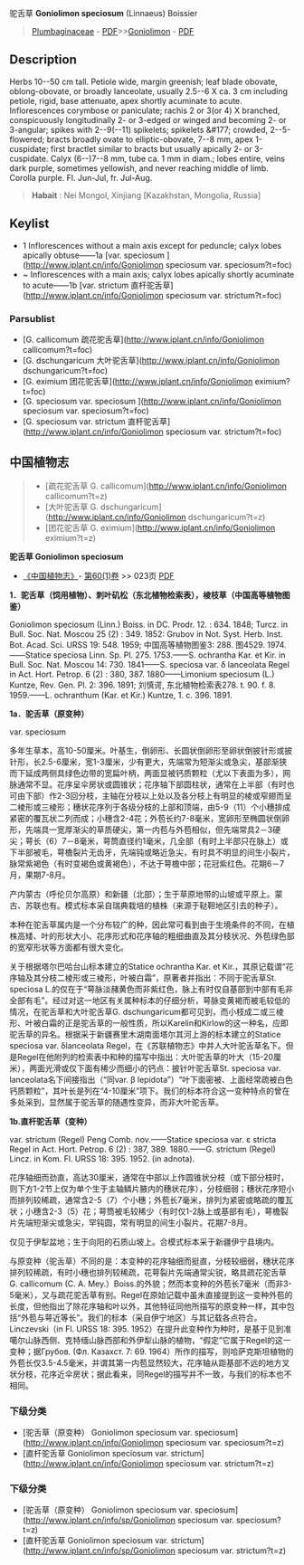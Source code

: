 驼舌草 **Goniolimon speciosum** (Linnaeus) Boissier

> [Plumbaginaceae](http://www.iplant.cn/info/Plumbaginaceae?t=foc) - [PDF](http://www.iplant.cn/foc/pdf/Plumbaginaceae.pdf)>>[Goniolimon](http://www.iplant.cn/info/Goniolimon?t=foc) - [PDF](http://www.iplant.cn/foc/pdf/Goniolimon.pdf)

## Description

Herbs 10--50 cm tall. Petiole wide, margin greenish; leaf blade obovate, oblong-obovate, or broadly lanceolate, usually 2.5--6 X ca. 3 cm including petiole, rigid, base attenuate, apex shortly acuminate to acute. Inflorescences corymbose or paniculate; rachis 2 or 3(or 4) X branched, conspicuously longitudinally 2- or 3-edged or winged and becoming 2- or 3-angular; spikes with 2--9(--11) spikelets; spikelets &amp;#177; crowded, 2--5-flowered; bracts broadly ovate to elliptic-obovate, 7--8 mm, apex 1-cuspidate; first bractlet similar to bracts but usually apically 2- or 3-cuspidate. Calyx (6--)7--8 mm, tube ca. 1 mm in diam.; lobes entire, veins dark purple, sometimes yellowish, and never reaching middle of limb. Corolla purple. Fl. Jun-Jul, fr. Jul-Aug.


> **Habait** : 
> Nei Mongol, Xinjiang [Kazakhstan, Mongolia, Russia]


## Keylist

* 1 Inflorescences without a main axis except for peduncle; calyx lobes apically obtuse——1a  [var. speciosum ](http://www.iplant.cn/info/Goniolimon speciosum var. speciosum?t=foc)
* ~ Inflorescences with a main axis; calyx lobes apically shortly acuminate to acute——1b  [var. strictum 直杆驼舌草](http://www.iplant.cn/info/Goniolimon speciosum var. strictum?t=foc)

### Parsublist

* [G.  callicomum  疏花驼舌草](http://www.iplant.cn/info/Goniolimon callicomum?t=foc)
* [G.  dschungaricum  大叶驼舌草](http://www.iplant.cn/info/Goniolimon dschungaricum?t=foc)
* [G.  eximium  团花驼舌草](http://www.iplant.cn/info/Goniolimon eximium?t=foc)
* [G.  speciosum var. speciosum  ](http://www.iplant.cn/info/Goniolimon speciosum var. speciosum?t=foc)
* [G.  speciosum var. strictum  直杆驼舌草](http://www.iplant.cn/info/Goniolimon speciosum var. strictum?t=foc)

## 中国植物志

> * [疏花驼舌草  G.  callicomum](http://www.iplant.cn/info/Goniolimon callicomum?t=z)
> * [大叶驼舌草  G.  dschungaricum](http://www.iplant.cn/info/Goniolimon dschungaricum?t=z)
> * [团花驼舌草  G.  eximium](http://www.iplant.cn/info/Goniolimon eximium?t=z)


**驼舌草 Goniolimon speciosum**

* [《中国植物志》](http://www.iplant.cn/frps)- [第60(1)卷](http://www.iplant.cn/frps/vol/60(1)) >> 023页 [PDF](http://www.iplant.cn/frps/pdf/60(1)/023.PDF)


**1．驼舌草（饲用植物）、刺叶矶松（东北植物检索表），棱枝草（中国高等植物图鉴）**

Goniolimon speciosum (Linn.) Boiss. in DC. Prodr. 12. : 634. 1848; Turcz. in Bull. Soc. Nat. Moscou 25 (2) : 349. 1852: Grubov in Not. Syst. Herb. Inst. Bot. Acad. Sci. URSS 19: 548. 1959; 中国高等植物图鉴3: 288. 图4529. 1974.——Statice speciosa Linn. Sp. Pl. 275. 1753.——S. ochrantha Kar. et Kir. in Bull. Soc. Nat. Moscou 14: 730. 1841——S. speciosa var. δ lanceolata Regel in Act. Hort. Petrop. 6 (2) : 380, 387. 1880——Limonium speciosum (L.) Kuntze, Rev. Gen. Pl. 2: 396. 1891; 刘慎谔, 东北植物检索表278. t. 90. f. 8. 1959.——L. ochranthum (Kar. et Kir.) Kuntze, 1. c. 396. 1891.

**1a．驼舌草（原变种）**

var. speciosum

多年生草本，高10-50厘米。叶基生，倒卵形、长圆状倒卵形至卵状倒披针形或披针形，长2.5-6厘米，宽1-3厘米，少有更大，先端常为短渐尖或急尖，基部渐狭而下延成两侧具绿色边带的宽扁叶柄，两面显被钙质颗粒（尤以下表面为多），网脉通常不显。花序呈伞房状或圆锥状；花序轴下部圆柱状，通常在上半部（有时也可由下部）作2-3回分枝，主轴在分枝以上处以及各分枝上有明显的棱或窄翅而呈二棱形或三棱形；穗状花序列于各级分枝的上部和顶端，由5-9（11）个小穗排成紧密的覆瓦状二列而成；小穗含2-4花；外苞长约7-8毫米，宽卵形至椭圆状倒卵形，先端具一宽厚渐尖的草质硬尖，第一内苞与外苞相似，但先端常具2－3硬尖；萼长（6）7－8毫米，萼筒直径约1毫米，几全部（有时上半部只在脉上）或下半部被毛，萼檐裂片无齿牙，先端钝或略近急尖，有时具不明显的间生小裂片，脉常紫褐色（有时变褐色或黄褐色），不达于萼檐中部；花冠紫红色。花期6－7月，果期7-8月。

产内蒙古（呼伦贝尔高原）和新疆（北部）；生于草原地带的山坡或平原上。蒙古、苏联也有。模式标本采自瑞典栽培的植株（来源于鞑靼地区引去的种子）。

本种在驼舌草属内是一个分布较广的种，因此常可看到由于生境条件的不同，在植株高矮、叶的形状大小、花序形式和花序轴的粗细曲直及其分枝状况、外苞绿色部的宽窄形状等方面都有很大变化。

关于根据塔尔巴哈台山标本建立的Statice ochrantha Kar. et Kir.，其原记载谓“花序轴及其分枝二棱形或三棱形，叶被白霜”，原著者并指出：不同于驼舌草St. speciosa L.的仅在于“萼脉淡赭黄色而非紫红色，脉上有时仅自基部到中部有毛非全部有毛”。经过对这一地区有关属种标本的仔细分析，萼脉变黄褐而被毛较低的情况，在驼舌草和大叶驼舌草G. dschungaricum都可见到，而小枝成二或三棱形、叶被白霜的正是驼舌草的一般性质，所以Karelin和Kirlow的这一种名，应即驼舌草的异名。根据采于新疆赛里木湖南面塔尔其河上游的标本建立的Statice speciosa var. δlanceolata Regel，在《苏联植物志》中并人大叶驼舌草名下。但是Regel在他附列的检索表中和种的描写中指出：大叶驼舌草的叶大（15-20厘米），两面光滑或仅下面有稀少而细小的钙点：披针叶驼舌草St. speciosa var. lanceolata名下间接指出（“同var. β lepidota”）“叶下面密被、上面经常疏被白色钙质颗粒”，其叶长是列在“4-10厘米”项下。我们的标本符合这一变种特点的曾在多处采到，显然属于驼舌草的随遇性变异，而非大叶驼舌草。

**1b.直杆驼舌草（变种）**

var. strictum (Regel) Peng Comb. nov.——Statice speciosa var. ε stricta Regel in Act. Hort. Petrop. 6 (2) : 387, 389. 1880.——G. strictum (Regel) Lincz. in Kom. Fl. URSS 18: 395. 1952. (in adnota).

花序轴细而劲直，高达30厘米，通常在中部以上作圆锥状分枝（或下部分枝时，则下方1-2节上仅为单个生于主轴鳞片腋内的穗状花序），分枝细弱；穗状花序短小而排列较稀疏，通常含2-5（7）个小穗；外苞长7毫米，排列为紧密或略疏的覆瓦状；小穗含2-3（5）花；萼筒被毛较稀少（有时仅1-2脉上或基部有毛），萼檐裂片先端短渐尖或急尖，罕钝圆，常有明显的间生小裂片。花期7-8月。

仅见于伊犁盆地；生于向阳的石质山坡上。合模式标本采于新疆伊宁县境内。

与原变种（驼舌草）不同的是：本变种的花序轴细而挺直，分枝较细弱，穗状花序排列较稀疏，有时小穗也排列较稀疏，花萼裂片先端通常尖锐，略具疏花驼舌草G. callicomum (C. A. Mey.）Boiss.的外貌；然而本变种的外苞长7毫米（而非3-5毫米），又与疏花驼舌草有别。Regel在原始记载中虽未直接提到这一变种外苞的长度，但他指出了除花序轴和叶以外，其他特征同他所描写的原变种一样，其中包括“外苞与萼近等长”。我们的标本（采自伊宁地区）与其记载各点符合。Linczevski（in Fl. URSS 18: 395. 1952）在提升此变种作为种时，是基于见到准噶尔山脉西侧、克特缅山脉西部和外伊犁山脉的植物，“假定”它属于Regel的这一变种；据Грубов. (Фл. Казахст. 7: 69. 1964）所作的描写，则哈萨克斯坦植物的外苞长仅3.5-4.5毫米，并谓其第一内苞显然较大，花序轴从距基部不远的地方叉状分枝，花序近伞房状；据此看来，同Regel的描写并不一致，与我们的标本也不相同。

### 下级分类
* [驼舌草（原变种）  Goniolimon speciosum var. speciosum](http://www.iplant.cn/info/Goniolimon speciosum var. speciosum?t=z)
* [直杆驼舌草  Goniolimon speciosum var. strictum](http://www.iplant.cn/info/Goniolimon speciosum var. strictum?t=z)

### 下级分类
* [驼舌草（原变种）  Goniolimon speciosum var. speciosum](http://www.iplant.cn/info/sp/Goniolimon speciosum var. speciosum?t=z)
* [直杆驼舌草  Goniolimon speciosum var. strictum](http://www.iplant.cn/info/sp/Goniolimon speciosum var. strictum?t=z)
